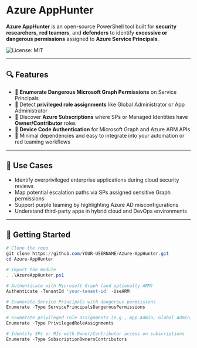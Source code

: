# Azure AppHunter

**Azure AppHunter** is an open-source PowerShell tool built for **security researchers**, **red teamers**, and **defenders** to identify **excessive or dangerous permissions** assigned to **Azure Service Principals**.

![License: MIT](https://img.shields.io/badge/License-MIT-yellow.svg)

---

## 🔍 Features

- 📌 **Enumerate Dangerous Microsoft Graph Permissions** on Service Principals  
- 🧠 Detect **privileged role assignments** like Global Administrator or App Administrator  
- 🔐 Discover **Azure Subscriptions** where SPs or Managed Identities have **Owner/Contributor** roles  
- 📱 **Device Code Authentication** for Microsoft Graph and Azure ARM APIs  
- 🧭 Minimal dependencies and easy to integrate into your automation or red teaming workflows

---

## 🧪 Use Cases

- Identify overprivileged enterprise applications during cloud security reviews  
- Map potential escalation paths via SPs assigned sensitive Graph permissions  
- Support purple teaming by highlighting Azure AD misconfigurations  
- Understand third-party apps in hybrid cloud and DevOps environments

---

## 🚀 Getting Started

```powershell
# Clone the repo
git clone https://github.com/YOUR-USERNAME/Azure-AppHunter.git
cd Azure-AppHunter

# Import the module
. .\AzureAppHunter.ps1

# Authenticate with Microsoft Graph (and optionally ARM)
Authenticate -TenantId 'your-tenant-id' -UseARM

# Enumerate Service Principals with dangerous permissions
Enumerate -Type ServicePrincipalsDangerousPermissions

# Enumerate privileged role assignments (e.g., App Admin, Global Admin)
Enumerate -Type PrivilegedRoleAssignments

# Identify SPs or MIs with Owner/Contributor access on subscriptions
Enumerate -Type SubscriptionOwnersContributors
